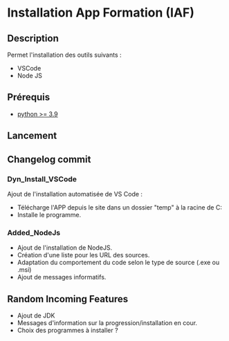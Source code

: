 # Installation App Formation (IAF)

## Description

Permet l'installation des outils suivants :

- VSCode
- Node JS

## Prérequis

- [python >= 3.9](https://www.python.org/downloads/)

## Lancement

## Changelog commit

### Dyn_Install_VSCode

Ajout de l'installation automatisée de VS Code :

- Télécharge l'APP depuis le site dans un dossier "temp" à la racine de C:
- Installe le programme.

### Added_NodeJs

- Ajout de l'installation de NodeJS.
- Création d'une liste pour les URL des sources.
- Adaptation du comportement du code selon le type de source (.exe ou .msi)
- Ajout de messages informatifs.

## Random Incoming Features

- Ajout de JDK
- Messages d'information sur la progression/installation en cour.
- Choix des programmes à installer ?
